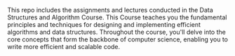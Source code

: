 This repo includes the assignments and lectures conducted in the Data Structures and Algorithm Course. This Course teaches you the fundamental principles and techniques for designing and implementing efficient algorithms and data structures. 
Throughout the course, you'll delve into the core concepts that form the backbone of computer science, enabling you to write more efficient and scalable code.
